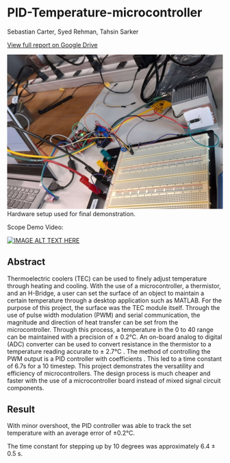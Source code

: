 # PID-Temperature-microcontroller

Sebastian Carter, Syed Rehman, Tahsin Sarker

[View full report on Google Drive](https://drive.google.com/file/d/1O-3gOrli30nk9of1vK4LO-9nJHyGorJx/view?usp=drive_link)

![Thermo-electric-cooler connected to a microcontroller and laptop with wires. The cooler is attached to a heatsink and fan to normalize the temperature of the opposing side.](/docs/assets/TEC-Circuit-Setup.jpg)
Hardware setup used for final demonstration.

Scope Demo Video:

[![IMAGE ALT TEXT HERE](https://img.youtube.com/vi/IsfJTwC6uQU/0.jpg)](https://www.youtube.com/watch?v=IsfJTwC6uQU)

## Abstract

Thermoelectric coolers (TEC) can be used to finely adjust temperature through heating and cooling. With the use of a microcontroller, a thermistor, and an H-Bridge, a user can set the surface of an object to maintain a certain temperature through a desktop application such as MATLAB. For the purpose of this project, the surface was the TEC module itself. Through the use of pulse width modulation (PWM) and serial communication, the magnitude and direction of heat transfer can be set from the microcontroller. Through this process, a temperature in the 0 to 40 range can be maintained with a precision of $\pm$ 0.2&deg;C. An on-board analog to digital (ADC) converter can be used to convert resistance in the thermistor to a temperature reading accurate to $\pm$ 2.7&deg;C . The method of controlling the PWM output is a PID controller with coefficients . This led to a time constant of 6.7s for a 10 timestep. This project demonstrates the versatility and efficiency of microcontrollers. The design process is much cheaper and faster with the use of a microcontroller board instead of mixed signal circuit components.

## Result

With minor overshoot, the PID controller was able to track the set temperature with an average error of ±0.2°C. 

The time constant for stepping up by 10 degrees was approximately 6.4 ± 0.5 s. 
